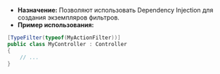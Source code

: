 
- **Назначение:** Позволяют использовать Dependency Injection для создания экземпляров фильтров.
- **Пример использования:**
```c#
[TypeFilter(typeof(MyActionFilter))]
public class MyController : Controller
{
    // ...
}
```